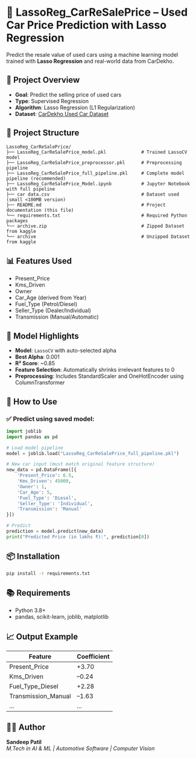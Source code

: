 # 🚗 LassoReg_CarReSalePrice – Used Car Price Prediction with Lasso Regression

Predict the resale value of used cars using a machine learning model trained with **Lasso Regression** and real-world data from CarDekho.

## 📌 Project Overview

- **Goal**: Predict the selling price of used cars
- **Type**: Supervised Regression
- **Algorithm**: Lasso Regression (L1 Regularization)
- **Dataset**: [CarDekho Used Car Dataset](https://www.kaggle.com/datasets/nehalbirla/vehicle-dataset-from-cardekho)

## 📁 Project Structure

```
LassoReg_CarReSalePrice/
├── LassoReg_CarReSalePrice_model.pkl             # Trained LassoCV model
├── LassoReg_CarReSalePrice_preprocessor.pkl      # Preprocessing pipeline
├── LassoReg_CarReSalePrice_full_pipeline.pkl     # Complete model pipeline (recommended)
├── LassoReg_CarReSalePrice_Model.ipynb           # Jupyter Notebook with full pipeline
├── car data.csv                                  # Dataset used (small <100MB version)
├── README.md                                     # Project documentation (this file)
└── requirements.txt                              # Required Python packages
└── archive.zip                                   # Zipped Dataset from kaggle
└── archive                                       # Unzipped Dataset from kaggle
```

## 📊 Features Used

- Present_Price
- Kms_Driven
- Owner
- Car_Age (derived from Year)
- Fuel_Type (Petrol/Diesel)
- Seller_Type (Dealer/Individual)
- Transmission (Manual/Automatic)

## 🔧 Model Highlights

- **Model**: `LassoCV` with auto-selected alpha
- **Best Alpha**: 0.001
- **R² Score**: ~0.85
- **Feature Selection**: Automatically shrinks irrelevant features to 0
- **Preprocessing**: Includes StandardScaler and OneHotEncoder using ColumnTransformer

## 🚀 How to Use

### ✅ Predict using saved model:

```python
import joblib
import pandas as pd

# Load model pipeline
model = joblib.load("LassoReg_CarReSalePrice_full_pipeline.pkl")

# New car input (must match original feature structure)
new_data = pd.DataFrame([{
    'Present_Price': 6.5,
    'Kms_Driven': 45000,
    'Owner': 1,
    'Car_Age': 5,
    'Fuel_Type': 'Diesel',
    'Seller_Type': 'Individual',
    'Transmission': 'Manual'
}])

# Predict
prediction = model.predict(new_data)
print("Predicted Price (in lakhs ₹):", prediction[0])
```

## 📦 Installation

```bash
pip install -r requirements.txt
```

## 📚 Requirements

- Python 3.8+
- pandas, scikit-learn, joblib, matplotlib

## 📈 Output Example

| Feature               | Coefficient |
|-----------------------|-------------|
| Present_Price         | +3.70       |
| Kms_Driven            | –0.24       |
| Fuel_Type_Diesel      | +2.28       |
| Transmission_Manual   | –1.63       |
| ...                   | ...         |

## 👨‍💻 Author

**Sandeep Patil**  
*M.Tech in AI & ML | Automotive Software | Computer Vision*
